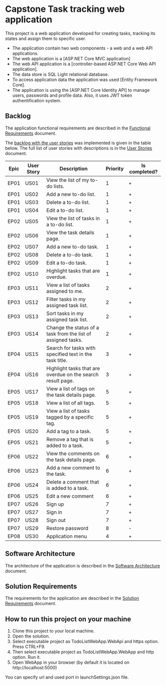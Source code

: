 # Capstone Task tracking web application

This project is a web application developed for creating tasks, tracking its states and assign them to specific user.
  * The application contain two web components - a web and a web API applications.
  * The web application is a [ASP.NET Core MVC application]
  * The web API application is a [controller-based ASP.NET Core Web API application].
  * The data store is SQL Light relational database.
  * To access application data the application was used [Entity Framework Core].
  * The application is using the [ASP.NET Core Identity API] to manage users, passwords and profile data. Also, it uses JWT token authentification system.


## Backlog

The application functional requirements are described in the [Functional Requirements](functional-requirements.md) document.

The [backlog with the user stories](https://en.wikipedia.org/wiki/Product_backlog) was implemented is given in the table below. The full list of user stories with descriptions is in the [User Stories](user-stories.md) document.

| Epic | User Story | Description                                                                     | Priority | Is completed? |
|------|------------|---------------------------------------------------------------------------------|----------|---------------|
| EP01 | US01       | View the list of my to-do lists.                                                | 1        |       +       |
| EP01 | US02       | Add a new to-do list.                                                           | 1        |       +       |
| EP01 | US03       | Delete a to-do list.                                                            | 1        |       +       |
| EP01 | US04       | Edit a to-do list.                                                              | 1        |       +       |
| EP02 | US05       | View the list of tasks in a to-do list.                                         | 1        |       +       |
| EP02 | US06       | View the task details page.                                                     | 1        |       +       |
| EP02 | US07       | Add a new to-do task.                                                           | 1        |       +       |
| EP02 | US08       | Delete a to-do task.                                                            | 1        |       +       |
| EP02 | US09       | Edit a to-do task.                                                              | 1        |       +       |
| EP02 | US10       | Highlight tasks that are overdue.                                               | 1        |       +       |
| EP03 | US11       | View a list of tasks assigned to me.                                            | 2        |       +       |
| EP03 | US12       | Filter tasks in my assigned task list.                                          | 2        |       +       |
| EP03 | US13       | Sort tasks in my assigned task list.                                            | 2        |       +       |
| EP03 | US14       | Change the status of a task from the list of assigned tasks.                    | 2        |       +       |
| EP04 | US15       | Search for tasks with specified text in the task title.                         | 3        |       +       |
| EP04 | US16       | Highlight tasks that are overdue on the search result page.                     | 3        |       +       |
| EP05 | US17       | View a list of tags on the task details page.                                   | 5        |       +       |
| EP05 | US18       | View a list of all tags.                                                        | 5        |       +       |
| EP05 | US19       | View a list of tasks tagged by a specific tag.                                  | 5        |       +       |
| EP05 | US20       | Add a tag to a task.                                                            | 5        |       +       |
| EP05 | US21       | Remove a tag that is added to a task.                                           | 5        |       +       |
| EP06 | US22       | View the comments on the task details page.                                     | 6        |       +       |
| EP06 | US23       | Add a new comment to the task.                                                  | 6        |       +       |
| EP06 | US24       | Delete a comment that is added to a task.                                       | 6        |       +       |
| EP06 | US25       | Edit a new comment                                                              | 6        |       +       |
| EP07 | US26       | Sign up                                                                         | 7        |       +       |
| EP07 | US27       | Sign in                                                                         | 7        |       +       |
| EP07 | US28       | Sign out                                                                        | 7        |       +       |
| EP07 | US29       | Restore password                                                                | 8        |       -       |
| EP08 | US30       | Application menu                                                                | 4        |       +       |


## Software Architecture

The architecture of the application is described in the [Software Architecture](software-architecture.md) document.


## Solution Requirements

The requirements for the application are described in the [Solution Requirements](solution-requirements.md) document.

## How to run this project on your machine

1. Clone this project to your local machine.
2. Open the solution.
3. Select executable project as TodoListWebApp.WebApi and https option. Press CTRL+F9.
4. Then select executable project as TodoListWebApp.WebApp and http option. Run it.
5. Open WebApp in your browser (by default it is located on http://localhost:5000)

You can specify url and used port in launchSettings.json file.
